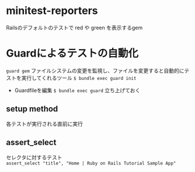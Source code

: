 # minitest-reporters
Railsのデフォルトのテストで red や green を表示するgem

# Guardによるテストの自動化
`guard gem`
ファイルシステムの変更を監視し、ファイルを変更すると自動的にテストを実行してくれるツール
`$ bundle exec guard init`
- Guardfileを編集
`$ bundle exec guard`
立ち上げておく

## setup method
各テストが実行される直前に実行

## assert_select
セレクタに対するテスト  
`assert_select "title", "Home | Ruby on Rails Tutorial Sample App"`


